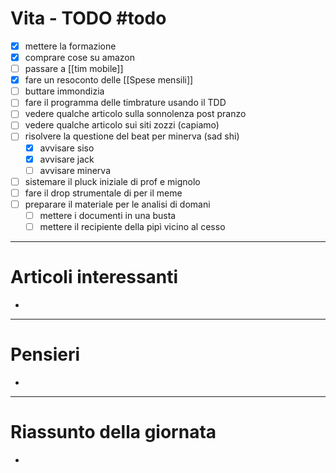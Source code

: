 # Vita - TODO #todo 
- [x] mettere la formazione
- [x] comprare cose su amazon
- [ ] passare a [[tim mobile]]
- [x] fare un resoconto delle [[Spese mensili]]
- [ ] buttare immondizia
- [ ] fare il programma delle timbrature usando il TDD
- [ ] vedere qualche articolo sulla sonnolenza post pranzo
- [ ] vedere qualche articolo sui siti zozzi (capiamo)
- [ ] risolvere la questione del beat per minerva (sad shi)
    - [x] avvisare siso
    - [x] avvisare jack
    - [ ] avvisare minerva
- [ ] sistemare il pluck iniziale di prof e mignolo
- [ ] fare il drop strumentale di per il meme
- [ ] preparare il materiale per le analisi di domani 
    - [ ] mettere i documenti in una busta
    - [ ] mettere il recipiente della pipì vicino al cesso

---

# Articoli interessanti
- 

---

# Pensieri
- 

---

# Riassunto della giornata
- 